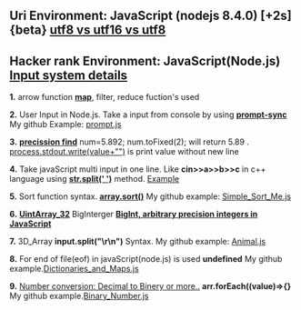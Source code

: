 ## **Uri Environment: JavaScript (nodejs 8.4.0) [+2s] {beta} [utf8 vs utf16 vs utf8](https://javarevisited.blogspot.com/2015/02/difference-between-utf-8-utf-16-and-utf.html)**

## **Hacker rank Environment: JavaScript(Node.js)** **[Input system details](https://stackoverflow.com/questions/43528075/how-to-use-javascript-in-hackerrank-and-hackerearth)**

**1.** arrow function **[map](https://codeburst.io/learn-understand-javascripts-map-function-ffc059264783)**, filter, reduce fuction's used 

**2.** User Input in Node.js. Take a input from console by using **[prompt-sync](https://www.codecademy.com/articles/getting-user-input-in-node-js)** 
My github Example: [prompt.js](https://github.com/bepul0/On-line-judge-problem-solved/blob/master/HackerRankJavaScript(nodejs)/10%20Days%20of%20JavaScript/prompt.js) 

**3.** **[precission find](https://www.techonthenet.com/js/number_tofixed.php)**
num=5.892;  num.toFixed(2);  will return 5.89 . [process.stdout.write(value+"")](https://github.com/bepul0/On-line-judge-problem-solved/blob/master/HackerRankJavaScript(nodejs)/30%20Days%20of%20code%20(javaScript)/Day_7_Arrays_Me.js) is print value without new line 

**4.** Take javaScript multi input in one line. Like **cin>>a>>b>>c** in c++ language using **[str.split(' ')](https://developer.mozilla.org/en-US/docs/Web/JavaScript/Reference/Global_Objects/String/split)** method. [Example](https://github.com/bepul0/On-line-judge-problem-solved/tree/master/URI(nodejs)/BEGENNER/1010)

**5.** Sort function syntax. **[array.sort()](https://www.tutorialrepublic.com/faq/how-to-sort-an-array-of-integers-correctly-in-javascript.php)** My github example: [Simple_Sort_Me.js](https://github.com/bepul0/On-line-judge-problem-solved/tree/master/URI(nodejs)/BEGENNER/1042) 

**6.** **[UintArray_32](https://developer.mozilla.org/en-US/docs/Web/JavaScript/Reference/Global_Objects/Uint32Array#Browser_compatibility)** BigInterger **[BigInt, arbitrary precision integers in JavaScript](https://golb.hplar.ch/2018/09/javascript-bigint.html)**

**7.** 3D_Array **input.split("\r\n")** Syntax. My github example: [Animal.js](https://github.com/bepul0/On-line-judge-problem-solved/tree/master/URI(nodejs)/BEGENNER/1049) 

**8.** For end of file(eof) in javaScript(node.js) is used **undefined** My github example.[Dictionaries_and_Maps.js](https://github.com/bepul0/On-line-judge-problem-solved/blob/master/HackerRankJavaScript(nodejs)/30%20Days%20of%20code%20(javaScript)/Day_8_Dictionaries_and_Maps.js)

**9.** [Number conversion: Decimal to Binery or more..](https://stackoverflow.com/questions/9939760/how-do-i-convert-an-integer-to-binary-in-javascript) **arr.forEach((value)=>{}** My github example.[Binary_Number.js](https://github.com/bepul0/On-line-judge-problem-solved/blob/master/HackerRankJavaScript(nodejs)/30%20Days%20of%20code%20(javaScript)/Day_10_Binary_Number.js)
